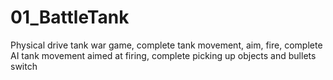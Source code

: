 # 01_BattleTank
Physical drive tank war game, complete tank movement, aim, fire, complete AI tank movement aimed at firing, complete picking up objects and bullets switch
